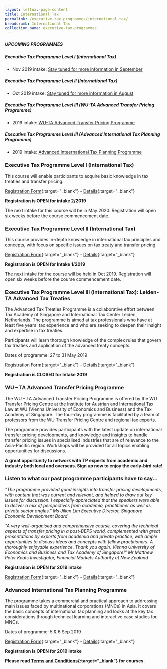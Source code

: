 ```yaml
---
layout: leftnav-page-content
title: International Tax
permalink: /executive-tax-programmes/international-tax/
breadcrumb: International Tax
collection_name: executive-tax-programmes
---
```


##### **UPCOMING PROGRAMMES**
##### **Executive Tax Programme Level I (International Tax)**
* Nov 2019 intake: [Stay tuned for more information in September](/executive-tax-programmes/international-tax/#etp1IT-ta-id)

##### **Executive Tax Programme Level II (International Tax)**
* Oct 2019 intake: [Stay tuned for more information in August](/executive-tax-programmes/international-tax/#etp2IT-ta-id)

##### **Executive Tax Programme Level III (WU-TA Advanced Transfer Pricing Programme)**
* 2019 intake: [WU-TA Advanced Transfer Pricing Programme](/executive-tax-programmes/international-tax/#wu-ta-id)

##### **Executive Tax Programme Level III (Advanced International Tax Planning Programme)**
* 2019 intake: [Advanced Inteernational Tax Planning Programme](/executive-tax-programmes/international-tax/#itp-id)


<a id="etp1IT-ta-id"></a>
### **Executive Tax Programme Level I (International Tax)**

This course will enable participants to acquire basic knowledge in tax treaties and transfer pricing.

[Registration Form](https://docs.google.com/forms/d/1-mariSDMK5fJpjew1w1AWEbKWpYr-MV73o91a_9-lm0/edit){:target="_blank"} - [Details](/files/executive-tax-programmes/income-tax/ITPL122019.pdf){:target="_blank"}

**Registration is OPEN for intake 2/2019**

The next intake for this course will be in May 2020. Registration will open six weeks before the course commencement date.

<a id="etp2IT-ta-id"></a>
### **Executive Tax Programme Level II (International Tax)**

This course provides in-depth knowledge in international tax principles and concepts, with focus on specific issues on tax treaty and transfer pricing.

[Registration Form](https://docs.google.com/forms/d/1tFa47UJcgLaTUMJdUkosDl_iji5Nf-RliBpld8GEpEQ/edit){:target="_blank"} - [Details](/files/executive-tax-programmes/income-tax/ITPL122019.pdf){:target="_blank"}

**Registration is OPEN for Intake 1/2019**

The next intake for the course will be held in Oct 2019. Registration will open six weeks before the course commencement date.

<a id="leiden-ta-id"></a>
### **Executive Tax Programme Level III (International Tax): Leiden-TA Advanced Tax Treaties**

The Advanced Tax Treaties Programme is a collaborative effort between Tax Academy of Singapore and International Tax Center Leiden, Netherlands. The programme is aimed at tax professionals who have at least five years' tax experience and who are seeking to deepen their insight and expertise in tax treaties.

Participants will learn thorough knowledge of the complex rules that govern tax treaties and application of the advanced treaty concepts.

Dates of programme: 27 to 31 May 2019

[Registration Form](https://docs.google.com/forms/u/1/d/199A8YqpruxuKS7E6Ww4KtqisWpthBqy3jB0-7LIeAZw/edit){:target="_blank"} - [Details](/files/executive-tax-programmes/income-tax/Brochure_Leiden-TA_Advanced_Tax_Treaties.pdf){:target="_blank"}

**Registration is CLOSED for Intake 2019**

<a id="wu-ta-id"></a>
### **WU – TA Advanced Transfer Pricing Programme**

The WU – TA Advanced Transfer Pricing Programme is offered by the WU Transfer Pricing Centre at the Institute for Austrian and International Tax Law at WU (Vienna University of Economics and Business) and the Tax Academy of Singapore. The four-day programme is facilitated by a team of professors from the WU Transfer Pricing Centre and regional tax experts.

The programme provides participants with the latest update on international transfer pricing developments, and knowledge and insights to handle transfer pricing issues in specialised industries that are of relevance to the Asia-Pacific region. Workshops will be provided for all topics enabling opportunities for discussions.

**A great opportunity to network with TP experts from academic and industry both local and overseas. Sign up now to enjoy the early-bird rate!** 

### **Listen to what our past programme participants have to say...**

*"The programme provided good insights into transfer pricing developments, with content that was current and relevant, and helped to draw out key issues for discussion. I especially appreciated that the speakers were able to deliver a mix of perspectives from academia, practitioner as well as private sector angles."*
*Ms Jilian Lim*
*Executive Director, Singapore Economic Development Board*

*"A very well-organised and comprehensive course, covering the technical aspects of transfer pricing in a post-BEPS world, complemented with great presentations by experts from academia and private practice, with ample opportunities to discuss ideas and concepts with fellow practitioners. A thoroughly enjoyable experience. Thank you again, Vienna University of Economics and Business and Tax Academy of Singapore!"*
*Mr Matthew Peter Keats*
*Investigator, Financial Markets Authority of New Zealand*

**Registration is OPEN for 2019 intake**

[Registration Form](https://docs.google.com/forms/d/e/1FAIpQLSd3xXcKQ3CSqb7TFWkKVXlgN75d0XawogOyBPQk_KbggoVbRw/viewform){:target="_blank"} - [Details](/files/executive-tax-programmes/WU%20Prog.pdf){:target="_blank"}

<a id="itp-id"></a>
### **Advanced International Tax Planning Programme**

The programme takes a commercial and practical approach to addressing main issues faced by multinational corporations (MNCs) in Asia. It covers the basic concepts of international tax planning and looks at the key tax considerations through technical learning and interactive case studies for MNCs.

Dates of programme: 5 & 6 Sep 2019

[Registration Form](https://docs.google.com/forms/d/1mueIi7haKCfyo2xIi3YsqN9gtlMFhp48-6J_5hwzhfk/edit){:target="_blank"} - [Details](/files/executive-tax-programmes/income-tax/ITP2019.pdf){:target="_blank"}

**Registration is OPEN for 2019 intake**

**Please read [Terms and Conditions](/executive-tax-programmes/Terms-and-Conditions/){:target="_blank"} for courses.**

